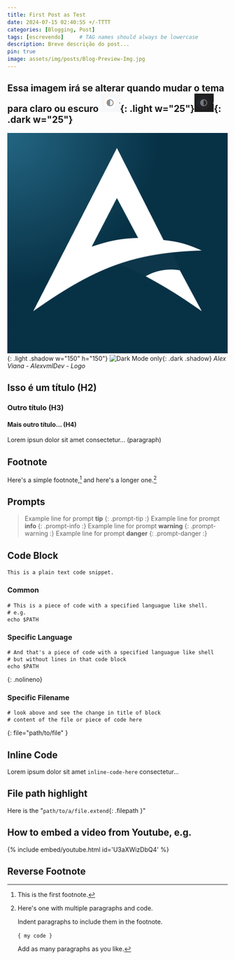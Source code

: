 ```yaml
---
title: First Post as Test
date: 2024-07-15 02:40:SS +/-TTTT
categories: [Blogging, Post]
tags: [escrevendo]     # TAG names should always be lowercase
description: Breve descrição do post...
pin: true
image: assets/img/posts/Blog-Preview-Img.jpg
---
```


## Essa imagem irá se alterar quando mudar o tema para claro ou escuro ![icon-change-theme - light](assets/img/posts/theme-change-light.png){: .light w="25"}![icon-change-theme -dark ](assets/img/posts/theme-change-dark.png){: .dark w="25"}

![Light Mode only](assets/img/avatar/alex-viana-logo.png){: .light .shadow w="150" h="150"}
![Dark Mode only](https://alexvmldev.github.io/imgs/alexvmldev-logo.svg){: .dark .shadow}
_Alex Viana - AlexvmlDev - Logo_

## Isso é um título (H2)
### Outro título (H3)
#### Mais outro título... (H4)

Lorem ipsun dolor sit amet consectetur... (paragraph)

## Footnote
Here's a simple footnote,[^1] and here's a longer one.[^bignote]

## Prompts
> Example line for prompt __tip__
{: .prompt-tip :}
> Example line for prompt __info__
{: .prompt-info :}
> Example line for prompt __warning__
{: .prompt-warning :}
> Example line for prompt __danger__
{: .prompt-danger :}

## Code Block
```
This is a plain text code snippet.
```
### Common
```shell
# This is a piece of code with a specified languague like shell.
# e.g.
echo $PATH
```
### Specific Language
```shell
# And that's a piece of code with a specified languague like shell
# but without lines in that code block
echo $PATH
```
{: .nolineno}

### Specific Filename
```shell
# look above and see the change in title of block 
# content of the file or piece of code here
```
{: file="path/to/file" }


## Inline Code
Lorem ipsum dolor sit amet `inline-code-here` consectetur...

## File path highlight
Here is the "`path/to/a/file.extend`{: .filepath }"

## How to embed a video from Youtube, e.g.
{% include embed/youtube.html id='U3aXWizDbQ4' %}

## Reverse Footnote
[^1]: This is the first footnote.

[^bignote]: Here's one with multiple paragraphs and code.

    Indent paragraphs to include them in the footnote.

    `{ my code }`

    Add as many paragraphs as you like.